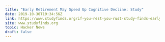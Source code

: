 ```yaml
---
title: "Early Retirement May Speed Up Cognitive Decline: Study"
date: 2019-10-30T19:34:56Z
link: https://www.studyfinds.org/if-you-rest-you-rust-study-finds-early-retirement-may-speed-up-cognitive-decline/?utm_medium=RSS&utm_source=hune
site: www.studyfinds.org
topic: Hacker News
draft: false
---
```

